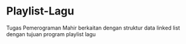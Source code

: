 # Playlist-Lagu
Tugas Pemerograman Mahir berkaitan dengan struktur data linked list dengan tujuan program playlist lagu
